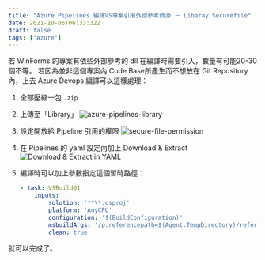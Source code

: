```yaml
---
title: "Azure Pipelines 編譯VS專案引用外部參考資源 － Libaray Securefile"
date: 2021-10-06T06:33:32Z
draft: false
tags: ["Azure"]
---
```


若 WinForms 的專案有依些外部參考的 dll 在編譯時需要引入，數量有可能20-30個不等。
若因為並非這個專案內 Code Base所產生而不想放在 Git Repository 內，上去 Azure Devops 編譯可以這樣處理：

1. 全部壓縮一包 `.zip`
2. 上傳至「Library」
    ![azure-pipelines-library](https://i.imgur.com/owBH5fL.png)
3. 設定開放給 Pipeline 引用的權限
    ![secure-file-permission](https://i.imgur.com/u0RdNuO.png)
4. 在 Pipelines 的 yaml 設定內加上 Download & Extract
    ![Download & Extract in YAML](https://i.imgur.com/ywft9JA.png)
5. 編譯時可以加上參數指定這個暫時路徑：

    ```yaml
    - task: VSBuild@1
        inputs:
            solution: '**\*.csproj'
            platform: 'AnyCPU'
            configuration: '$(BuildConfiguration)'
            msbuildArgs: '/p:referencepath=$(Agent.TempDirectory)/reference'
            clean: true
    ```

就可以完成了。

